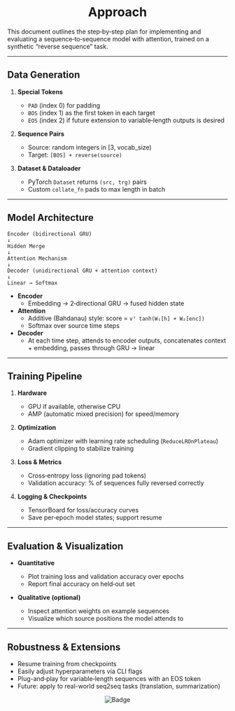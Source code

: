 <h1 align="center"> Approach </h1>

This document outlines the step‑by‑step plan for implementing and evaluating a sequence‑to‑sequence model with attention, trained on a synthetic “reverse sequence” task.

---

## Data Generation

1. **Special Tokens**  
   - `PAD` (index 0) for padding  
   - `BOS` (index 1) as the first token in each target  
   - `EOS` (index 2) if future extension to variable‑length outputs is desired  

2. **Sequence Pairs**  
   - Source: random integers in \[3, vocab_size\)  
   - Target: `[BOS] + reverse(source)`  

3. **Dataset & Dataloader**  
   - PyTorch `Dataset` returns `(src, trg)` pairs  
   - Custom `collate_fn` pads to max length in batch  

---

## Model Architecture

```
Encoder (bidirectional GRU)
↓
Hidden Merge
↓
Attention Mechanism
↓
Decoder (unidirectional GRU + attention context)
↓
Linear → Softmax
```

- **Encoder**  
  - Embedding → 2‑directional GRU → fused hidden state  
- **Attention**  
  - Additive (Bahdanau) style: score = `vᵀ tanh(W₁[h] + W₂[enc])`  
  - Softmax over source time steps  
- **Decoder**  
  - At each time step, attends to encoder outputs, concatenates context + embedding, passes through GRU → linear  

---

## Training Pipeline

1. **Hardware**  
   - GPU if available, otherwise CPU  
   - AMP (automatic mixed precision) for speed/memory  

2. **Optimization**  
   - Adam optimizer with learning rate scheduling (`ReduceLROnPlateau`)  
   - Gradient clipping to stabilize training  

3. **Loss & Metrics**  
   - Cross‑entropy loss (ignoring pad tokens)  
   - Validation accuracy: % of sequences fully reversed correctly  

4. **Logging & Checkpoints**  
   - TensorBoard for loss/accuracy curves  
   - Save per‑epoch model states; support resume  

---

## Evaluation & Visualization

- **Quantitative**  
  - Plot training loss and validation accuracy over epochs  
  - Report final accuracy on held‑out set  

- **Qualitative (optional)**  
  - Inspect attention weights on example sequences  
  - Visualize which source positions the model attends to  

---

## Robustness & Extensions

- Resume training from checkpoints  
- Easily adjust hyperparameters via CLI flags  
- Plug-and‑play for variable‑length sequences with an EOS token  
- Future: apply to real-world seq2seq tasks (translation, summarization)


<div align="middle">

![Badge](https://img.shields.io/badge/Developed%20By-Avijit_Jana-blueviolet?style=for-the-badge)

</div>
